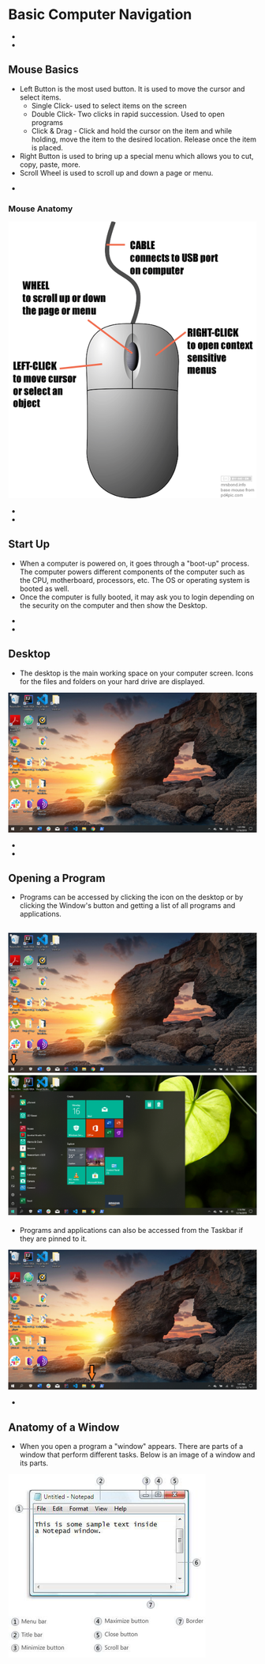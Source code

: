 # Basic Computer Navigation



-
-
## Mouse Basics
* Left Button is the most used button. It is used to move the cursor and select items.
  * Single Click- used to select items on the screen
  * Double Click- Two clicks in rapid succession. Used to open programs
  * Click & Drag - Click and hold the cursor on the item and while holding, move the item to the desired location. Release once the item is placed.
* Right Button is used to bring up a special menu which allows you to cut, copy, paste, more.
* Scroll Wheel is used to scroll up and down a page or menu.


-

### Mouse Anatomy
<img src="img/anatomy-of-mouse.png">


-
-
## Start Up
* When a computer is powered on, it goes through a "boot-up" process. The computer powers different components of the computer such as the
CPU, motherboard, processors, etc. The OS or operating system is booted as well.
* Once the computer is fully booted, it may ask you to login depending on the security on the computer and then show the Desktop.


-
-


## Desktop
* The desktop is the main working space on your computer screen. Icons for the files and folders on your hard drive are displayed.
<img src="img/desktop.png">


-
-

## Opening a Program
* Programs can be accessed by clicking the icon on the desktop or by clicking the Window's button and getting a list of all programs
and applications.

<img src="img/windows-button.png">  <img src="img/start-menu.png">
-

* Programs and applications  can also be accessed from the Taskbar if they are pinned to it.
<img src="img/taskbar.png">

-

## Anatomy of a Window
* When you open a program a "window" appears. There are parts of a window that perform different tasks. Below is an image of a window and its parts.
<img src="img/anatomy-of-window.png">
